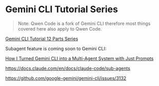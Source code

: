# Gemini CLI Tutorial Series

> Note: Qwen Code is a fork of Gemini CLI therefore most things covered here also apply to Qwen Code.

[Gemini CLI Tutorial 12 Parts Series](https://medium.com/google-cloud/gemini-cli-tutorial-series-77da7d494718)

Subagent feature is coming soon to Gemini CLI:

[How I Turned Gemini CLI into a Multi-Agent System with Just Prompts](https://aipositive.substack.com/p/how-i-turned-gemini-cli-into-a-multi)

https://docs.claude.com/en/docs/claude-code/sub-agents

https://github.com/google-gemini/gemini-cli/issues/3132